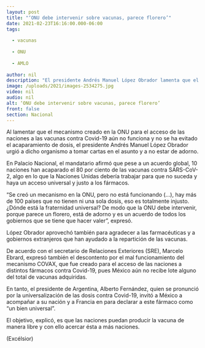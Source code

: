 ```yaml
---
layout: post
title: "‘ONU debe intervenir sobre vacunas, parece florero’"
date: 2021-02-23T16:16:00.000-06:00
tags:
  
  - vacunas
  
  - ONU
  
  - AMLO
  
author: nil
description: "El presidente Andrés Manuel López Obrador lamenta que el mecanismo COVAX aún ha entregado dosis contra Covid-19; 10 naciones acaparan el 80% de los fármacos, cuestiona"
image: /uploads/2021/images-2534275.jpg
video: nil
audio: nil
alt: ‘ONU debe intervenir sobre vacunas, parece florero’
front: false
section: Nacional
---
```


Al lamentar que el mecanismo creado en la ONU para el acceso de las naciones a las vacunas contra Covid-19 aún no funciona y no se ha evitado el acaparamiento de dosis, el presidente Andrés Manuel López Obrador urgió a dicho organismo a tomar cartas en el asunto y a no estar de adorno.

En Palacio Nacional, el mandatario afirmó que pese a un acuerdo global, 10 naciones han acaparado el 80 por ciento de las vacunas contra SARS-CoV-2, algo en lo que la Naciones Unidas debería trabajar para que no suceda y haya un acceso universal y justo a los fármacos.

“Se creó un mecanismo en la ONU, pero no está funcionando (…), hay más de 100 países que no tienen ni una sola dosis, eso es totalmente injusto. ¿Dónde está la fraternidad universal? De modo que la ONU debe intervenir, porque parece un florero, está de adorno y es un acuerdo de todos los gobiernos que se tiene que hacer valer”, expresó.

López Obrador aprovechó también para agradecer a las farmacéuticas y a gobiernos extranjeros que han ayudado a la repartición de las vacunas.

De acuerdo con el secretario de Relaciones Exteriores (SRE), Marcelo Ebrard, expresó también el descontento por el mal funcionamiento del mecanismo COVAX, que fue creado para el acceso de las naciones a distintos fármacos contra Covid-19, pues México aún no recibe lote alguno del total de vacunas adquiridas.

En tanto, el presidente de Argentina, Alberto Fernández, quien se pronunció por la universalización de las dosis contra Covid-19, invitó a México a acompañar a su nación y a Francia en para declarar a este fármaco como “un bien universal”.

El objetivo, explicó, es que las naciones puedan producir la vacuna de manera libre y con ello acercar ésta a más naciones.

(Excélsior)